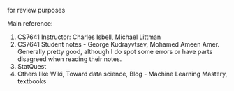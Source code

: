 for review purposes

Main reference: <br/>
1. CS7641 Instructor: Charles Isbell, Michael Littman<br/>
2. CS7641 Student notes - George Kudrayvtsev, Mohamed Ameen Amer. Generally pretty good, although I do spot some errors or have parts disagreed when reading their notes. <br/>
3. StatQuest
4. Others like Wiki, Toward data science, Blog - Machine Learning Mastery, textbooks
